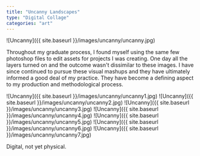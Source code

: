 ```yaml
---
title: "Uncanny Landscapes"
type: "Digital Collage"
categories: "art"
---
```


![Uncanny]({{ site.baseurl }}/images/uncanny/uncanny.jpg)

Throughout my graduate process, I found myself using the same few photoshop files to edit assets for projects I was creating. One day all the layers turned on and the outcome wasn't dissimilar to these images. I have since continued to pursue these visual mashups and they have ultimately informed a good deal of my practice. They have become a defining aspect to my production and methodological process.

![Uncanny]({{ site.baseurl }}/images/uncanny/uncanny1.jpg)
![Uncanny]({{ site.baseurl }}/images/uncanny/uncanny2.jpg)
![Uncanny]({{ site.baseurl }}/images/uncanny/uncanny3.jpg)
![Uncanny]({{ site.baseurl }}/images/uncanny/uncanny4.jpg)
![Uncanny]({{ site.baseurl }}/images/uncanny/uncanny5.jpg)
![Uncanny]({{ site.baseurl }}/images/uncanny/uncanny6.jpg)
![Uncanny]({{ site.baseurl }}/images/uncanny/uncanny7.jpg)

Digital, not yet physical.

